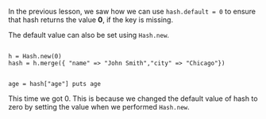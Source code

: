 In the previous lesson, we saw
how we can use `hash.default = 0`
to ensure
that hash returns the value
**0**, if the key is missing.

The default value can also be
set using `Hash.new`.

<Editor lang="ruby">
<code>
h = Hash.new(0)
hash = h.merge({ "name" => "John Smith","city" => "Chicago"})

age = hash["age"]
puts age
</code>
</Editor>

This time we got 0.
This is because we changed
the default value of hash
to zero by setting the value
when we performed `Hash.new`.